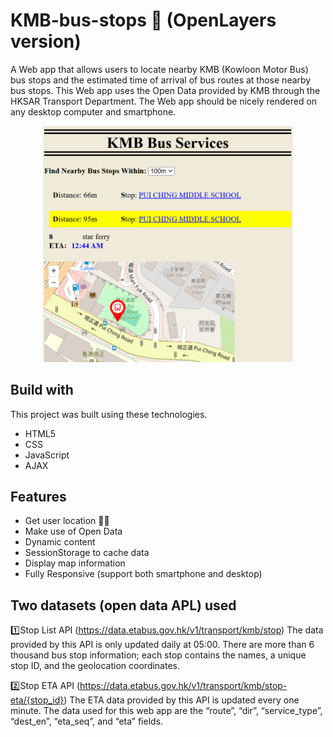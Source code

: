 # KMB-bus-stops 🚌 (OpenLayers version)
A Web app that allows users to locate nearby KMB (Kowloon Motor Bus) bus stops and the estimated time of arrival of bus routes at those nearby bus stops. This Web app uses the Open Data provided by KMB through the HKSAR Transport Department. The Web app should be nicely rendered on any desktop computer and smartphone.

<div align="center">
  <img alt="Demo" src="./cover.png" width="400" />
</div>

## Build with
This project was built using these technologies.
- HTML5
- CSS
- JavaScript
- AJAX

## Features
- Get user location 🧍‍♂️
- Make use of Open Data
- Dynamic content
- SessionStorage to cache data
- Display map information
- Fully Responsive (support both smartphone and desktop)

## Two datasets (open data APL) used
1️⃣Stop List API (https://data.etabus.gov.hk/v1/transport/kmb/stop)
The data provided by this API is only updated daily at 05:00. There are more than 6 thousand bus stop information; each stop contains the names, a unique stop ID, and the geolocation coordinates.

2️⃣Stop ETA API (https://data.etabus.gov.hk/v1/transport/kmb/stop-eta/{stop_id})
The ETA data provided by this API is updated every one minute. The data used for this web app are the  “route”, “dir”, “service_type”, “dest_en”, “eta_seq”, and “eta” fields.

